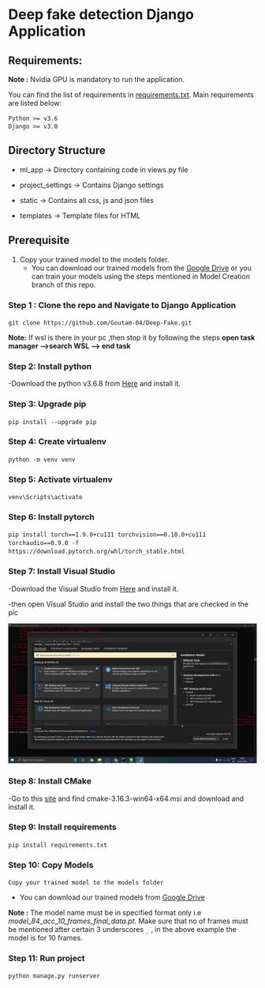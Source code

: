 # Deep fake detection Django Application

## Requirements:

**Note :** Nvidia GPU is mandatory to run the application.

You can find the list of requirements in [requirements.txt](https://github.com/Goutam-04/Deep-Fake/blob/main/requirements.txt). Main requirements are listed below:

```
Python >= v3.6
Django >= v3.0
```

## Directory Structure

- ml_app -> Directory containing code in views.py file

- project_settings -> Contains Django settings
- static -> Contains all css, js and json files
- templates -> Template files for HTML


## Prerequisite
1. Copy your trained model to the models folder.
   - You can download our trained models from the [Google Drive](https://drive.google.com/drive/folders/1K85O_EpuyY_BkWmpXdafLP4lMKqYKL7p?usp=sharing) or you can train your models using the steps mentioned in Model Creation branch of this repo.

### Step 1 : Clone the repo and Navigate to Django Application

`git clone https://github.com/Goutam-04/Deep-Fake.git`

<b>Note:</b> If wsl is there in your pc ,then stop it by following the steps <strong>open task manager -->search WSL --> end task </strong> 

### Step 2: Install python 

-Download the python v3.6.8 from  [Here](https://www.python.org/downloads/release/python-368/) and install it.


### Step 3: Upgrade pip

`pip install --upgrade pip`

### Step 4: Create virtualenv 

`python -m venv venv`

### Step 5: Activate virtualenv 

`venv\Scripts\activate`

### Step 6: Install pytorch 

`pip install torch==1.9.0+cu111 torchvision==0.10.0+cu111 torchaudio==0.9.0 -f https://download.pytorch.org/whl/torch_stable.html`

### Step 7: Install Visual Studio

-Download the Visual Studio from  [Here](https://visualstudio.microsoft.com/thank-you-downloading-visual-studio/?sku=Community&channel=Release&version=VS2022&source=VSLandingPage&workload=githubcopilot&cid=3601&passive=false) and install it.

-then open Visual Studio and install the two things that are checked in the pic
<p align="center">
  <img src="./static/images/instruction.png" />
</p>

### Step 8: Install CMake 

-Go to this [site](https://cmake.org/files/v3.16/) and find cmake-3.16.3-win64-x64.msi and download and install it.

### Step 9: Install requirements

`pip install requirements.txt`

### Step 10: Copy Models

`Copy your trained model to the models folder`

- You can download our trained models from [Google Drive](https://drive.google.com/drive/folders/1K85O_EpuyY_BkWmpXdafLP4lMKqYKL7p?usp=sharing)



**Note :** The model name must be in specified format only i.e *model_84_acc_10_frames_final_data.pt*. Make sure that no of frames must be mentioned after certain 3 underscores `_` , in the above example the model is for 10 frames.



### Step 11: Run project

`python manage.py runserver`



